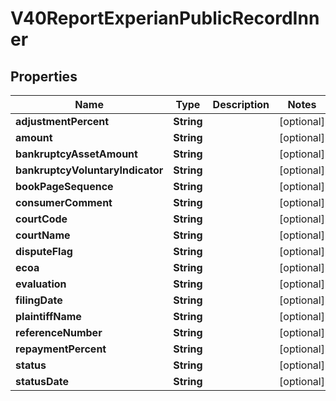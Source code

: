 

# V40ReportExperianPublicRecordInner


## Properties

| Name | Type | Description | Notes |
|------------ | ------------- | ------------- | -------------|
|**adjustmentPercent** | **String** |  |  [optional] |
|**amount** | **String** |  |  [optional] |
|**bankruptcyAssetAmount** | **String** |  |  [optional] |
|**bankruptcyVoluntaryIndicator** | **String** |  |  [optional] |
|**bookPageSequence** | **String** |  |  [optional] |
|**consumerComment** | **String** |  |  [optional] |
|**courtCode** | **String** |  |  [optional] |
|**courtName** | **String** |  |  [optional] |
|**disputeFlag** | **String** |  |  [optional] |
|**ecoa** | **String** |  |  [optional] |
|**evaluation** | **String** |  |  [optional] |
|**filingDate** | **String** |  |  [optional] |
|**plaintiffName** | **String** |  |  [optional] |
|**referenceNumber** | **String** |  |  [optional] |
|**repaymentPercent** | **String** |  |  [optional] |
|**status** | **String** |  |  [optional] |
|**statusDate** | **String** |  |  [optional] |



